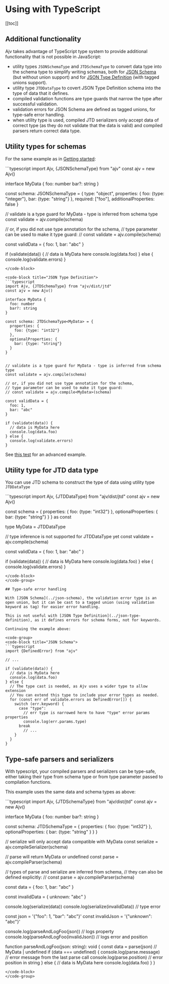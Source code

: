 # Using with TypeScript

[[toc]]

## Additional functionality

Ajv takes advantage of TypeScript type system to provide additional functionality that is not possible in JavaScript:

- utility types `JSONSchemaType` and `JTDSchemaType` to convert data type into the schema type to simplify writing
  schemas, both for [JSON Schema](../json-schema.md) (but without union support) and
  for [JSON Type Definition](../json-type-definition) (with tagged unions support).
- utility type `JTDDataType` to covert JSON Type Definition schema into the type of data that it defines.
- compiled validation functions are type guards that narrow the type after successful validation.
- validation errors for JSON Schema are defined as tagged unions, for type-safe error handling.
- when utility type is used, compiled JTD serializers only accept data of correct type (as they do not validate that the
  data is valid) and compiled parsers return correct data type.

## Utility types for schemas

For the same example as in [Getting started](./getting-started):

<code-group>
<code-block title="JSON Schema">
```typescript
import Ajv, {JSONSchemaType} from "ajv"
const ajv = new Ajv()

interface MyData { foo: number bar?: string }

const schema: JSONSchemaType<MyData> = { type: "object", properties: { foo: {type: "integer"}, bar: {type: "string"} },
required: ["foo"], additionalProperties: false }

// validate is a type guard for MyData - type is inferred from schema type const validate = ajv.compile(schema)

// or, if you did not use type annotation for the schema, // type parameter can be used to make it type guard:
// const validate = ajv.compile<MyData>(schema)

const validData = { foo: 1, bar: "abc"
}

if (validate(data)) { // data is MyData here console.log(data.foo)
} else { console.log(validate.errors)
}

```
</code-block>

<code-block title="JSON Type Definition">
```typescript
import Ajv, {JTDSchemaType} from "ajv/dist/jtd"
const ajv = new Ajv()

interface MyData {
  foo: number
  bar?: string
}

const schema: JTDSchemaType<MyData> = {
  properties: {
    foo: {type: "int32"}
  },
  optionalProperties: {
    bar: {type: "string"}
  }
}


// validate is a type guard for MyData - type is inferred from schema type
const validate = ajv.compile(schema)

// or, if you did not use type annotation for the schema,
// type parameter can be used to make it type guard:
// const validate = ajv.compile<MyData>(schema)

const validData = {
  foo: 1,
  bar: "abc"
}

if (validate(data)) {
  // data is MyData here
  console.log(data.foo)
} else {
  console.log(validate.errors)
}
```

</code-block>
</code-group>

See [this test](https://github.com/ajv-validator/ajv/tree/master/spec/types/json-schema.spec.ts) for an advanced
example.

## Utility type for JTD data type

You can use JTD schema to construct the type of data using utility type `JTDDataType`

<code-group>
<code-block title="JSON Type Definition">
```typescript
import Ajv, {JTDDataType} from "ajv/dist/jtd"
const ajv = new Ajv()

const schema = { properties: { foo: {type: "int32"} }, optionalProperties: { bar: {type: "string"} } } as const

type MyData = JTDDataType<typeof schema>

// type inference is not supported for JTDDataType yet const validate = ajv.compile<MyData>(schema)

const validData = { foo: 1, bar: "abc"
}

if (validate(data)) { // data is MyData here console.log(data.foo)
} else { console.log(validate.errors)
}

```
</code-block>
</code-group>

## Type-safe error handling

With [JSON Schema](../json-schema), the validation error type is an open union, but it can be cast to a tagged union (using validation keyword as tag) for easier error handling.

This is not useful with [JSON Type Definition](../json-type-definition), as it defines errors for schema forms, not for keywords.

Continuing the example above:

<code-group>
<code-block title="JSON Schema">
```typescript
import {DefinedError} from "ajv"

// ...

if (validate(data)) {
  // data is MyData here
  console.log(data.foo)
} else {
  // The type cast is needed, as Ajv uses a wider type to allow extension
  // You can extend this type to include your error types as needed.
  for (const err of validate.errors as DefinedError[]) {
    switch (err.keyword) {
      case "type":
        // err type is narrowed here to have "type" error params properties
        console.log(err.params.type)
      break
        // ...
    }
  }
}
```

</code-block>
</code-group>

## Type-safe parsers and serializers

With typescript, your compiled parsers and serializers can be type-safe, either taking their type from schema type or
from type parameter passed to compilation functions.

This example uses the same data and schema types as above:

<code-group>
<code-block title="JSON Type Definition">
```typescript
import Ajv, {JTDSchemaType} from "ajv/dist/jtd"
const ajv = new Ajv()

interface MyData { foo: number bar?: string }

const schema: JTDSchemaType<MyData> = { properties: { foo: {type: "int32"} }, optionalProperties: { bar: {type: "string"
} } }

// serialize will only accept data compatible with MyData const serialize = ajv.compileSerializer(schema)

// parse will return MyData or undefined const parse = ajv.compileParser(schema)

// types of parse and serialize are inferred from schema, // they can also be defined explicitly:
// const parse = ajv.compileParser<MyData>(schema)

const data = { foo: 1, bar: "abc"
}

const invalidData = { unknown: "abc"
}

console.log(serialize(data))
console.log(serialize(invalidData)) // type error

const json = '{"foo": 1, "bar": "abc"}' const invalidJson = '{"unknown": "abc"}'

console.log(parseAndLogFoo(json)) // logs property console.log(parseAndLogFoo(invalidJson)) // logs error and position

function parseAndLogFoo(json: string): void { const data = parse(json) // MyData | undefined if (data === undefined) {
console.log(parse.message) // error message from the last parse call console.log(parse.position) // error position in
string } else { // data is MyData here console.log(data.foo)
} }

```
</code-block>
</code-group>
